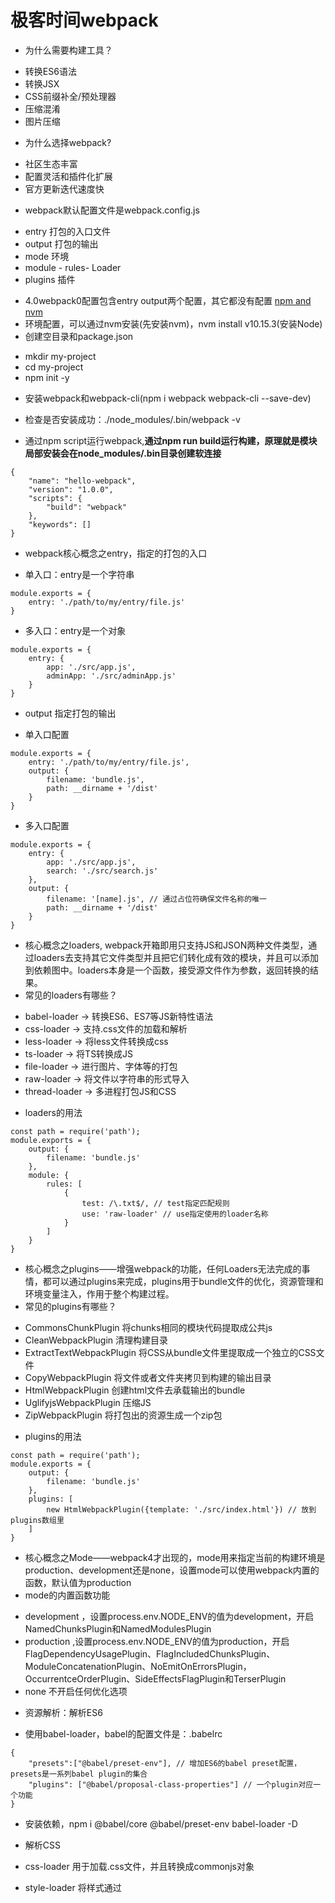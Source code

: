 # 极客时间webpack
* 为什么需要构建工具？
- 转换ES6语法
- 转换JSX
- CSS前缀补全/预处理器
- 压缩混淆
- 图片压缩

* 为什么选择webpack?
- 社区生态丰富
- 配置灵活和插件化扩展
- 官方更新迭代速度快

* webpack默认配置文件是webpack.config.js
- entry 打包的入口文件
- output 打包的输出
- mode 环境
- module - rules- Loader
- plugins 插件

* 4.0webpack0配置包含entry output两个配置，其它都没有配置
[npm and nvm](https://www.jianshu.com/p/401b02f4fb30 "npm and nvm")
* 环境配置，可以通过nvm安装(先安装nvm)，nvm install v10.15.3(安装Node)
* 创建空目录和package.json
- mkdir my-project
- cd my-project
- npm init -y
* 安装webpack和webpack-cli(npm i webpack webpack-cli --save-dev)
* 检查是否安装成功：./node_modules/.bin/webpack -v

* 通过npm script运行webpack,**通过npm run build运行构建，原理就是模块局部安装会在node_modules/.bin目录创建软连接**
```
{
    "name": "hello-webpack",
    "version": "1.0.0",
    "scripts": {
        "build": "webpack"
    },
    "keywords": []
}
```

* webpack核心概念之entry，指定的打包的入口
- 单入口：entry是一个字符串
```
module.exports = {
    entry: './path/to/my/entry/file.js'
}
```
- 多入口：entry是一个对象
```
module.exports = {
    entry: {
        app: './src/app.js',
        adminApp: './src/adminApp.js'
    }
}
```

* output 指定打包的输出
- 单入口配置
```
module.exports = {
    entry: './path/to/my/entry/file.js',
    output: {
        filename: 'bundle.js',
        path: __dirname + '/dist'
    }
}
```
- 多入口配置
```
module.exports = {
    entry: {
        app: './src/app.js',
        search: './src/search.js'
    },
    output: {
        filename: '[name].js', // 通过占位符确保文件名称的唯一
        path: __dirname + '/dist'
    }
}
```

* 核心概念之loaders, webpack开箱即用只支持JS和JSON两种文件类型，通过loaders去支持其它文件类型并且把它们转化成有效的模块，并且可以添加到依赖图中。loaders本身是一个函数，接受源文件作为参数，返回转换的结果。
* 常见的loaders有哪些？
- babel-loader -> 转换ES6、ES7等JS新特性语法
- css-loader -> 支持.css文件的加载和解析
- less-loader -> 将less文件转换成css
- ts-loader -> 将TS转换成JS
- file-loader -> 进行图片、字体等的打包
- raw-loader -> 将文件以字符串的形式导入
- thread-loader -> 多进程打包JS和CSS

* loaders的用法
```
const path = require('path');
module.exports = {
    output: {
        filename: 'bundle.js'
    },
    module: {
        rules: [
            {
                test: /\.txt$/, // test指定匹配规则
                use: 'raw-loader' // use指定使用的loader名称
            }
        ]
    }
}
```
* 核心概念之plugins——增强webpack的功能，任何Loaders无法完成的事情，都可以通过plugins来完成，plugins用于bundle文件的优化，资源管理和环境变量注入，作用于整个构建过程。
* 常见的plugins有哪些？
- CommonsChunkPlugin 将chunks相同的模块代码提取成公共js
- CleanWebpackPlugin 清理构建目录
- ExtractTextWebpackPlugin 将CSS从bundle文件里提取成一个独立的CSS文件
- CopyWebpackPlugin 将文件或者文件夹拷贝到构建的输出目录
- HtmlWebpackPlugin 创建html文件去承载输出的bundle
- UglifyjsWebpackPlugin 压缩JS
- ZipWebpackPlugin 将打包出的资源生成一个zip包

* plugins的用法
```
const path = require('path');
module.exports = {
    output: {
        filename: 'bundle.js'
    },
    plugins: [
        new HtmlWebpackPlugin({template: './src/index.html'}) // 放到plugins数组里
    ]
}
```

* 核心概念之Mode——webpack4才出现的，mode用来指定当前的构建环境是production、development还是none，设置mode可以使用webpack内置的函数，默认值为production
* mode的内置函数功能
- development ，设置process.env.NODE_ENV的值为development，开启NamedChunksPlugin和NamedModulesPlugin
- production ,设置process.env.NODE_ENV的值为production，开启FlagDependencyUsagePlugin、FlagIncludedChunksPlugin、ModuleConcatenationPlugin、NoEmitOnErrorsPlugin，OccurrentceOrderPlugin、SideEffectsFlagPlugin和TerserPlugin
- none 不开启任何优化选项

* 资源解析：解析ES6
- 使用babel-loader，babel的配置文件是：.babelrc
```
{
    "presets":["@babel/preset-env"], // 增加ES6的babel preset配置，presets是一系列babel plugin的集合
    "plugins": ["@babel/proposal-class-properties"] // 一个plugin对应一个功能
}
```
* 安装依赖，npm i @babel/core @babel/preset-env babel-loader -D

* 解析CSS
* css-loader 用于加载.css文件，并且转换成commonjs对象
* style-loader 将样式通过<style>标签插入到head中
* less-loader 将less转换成css

* 资源解析：解析图片
* file-loader 用于处理文件(图片、字体)
* url-loader 也可以处理图片和字体，可以设置较小资源自动base64

* webpack中的文件监听(文件监听是在发现源码发生变化时，自动重新构建出新的输出文件)
* webpack开启监听模式，有两种方式：
- 启动webpack命令时，带上--watch参数(唯一缺陷：每次需要手动刷新浏览器)
- 在配置webpack.config.js中设置watch:true

* 文件监听的原理分析：轮询判断文件的最后编辑时间是否变化，某个文件发生了变化，并不会立刻告诉监听者，而是先缓存起来，等aggregateTimeout

* webpack中的热更新及原理分析(webpack-dev-server)
- WDS 不刷新浏览器
- WDS 不输出文件，而是放在内存中
- 使用HotModuleReplacementPlugin插件
package.json里面配置
```
{
    "dev": "webpack-dev-server --open"
}
```
* 热更新：使用webpack-dev-middleware
- WDM将webpack输出的文件传输给服务器，适用于灵活的定制场景

* 什么是文件指纹？打包后输出的文件经的后缀
* 常见的文件指纹和文件指纹如何生产的
- Hash: 和整个项目的构建相关，只要项目文件有修改，整个项目构建的hash值就会更改。
- Chunkhash: 和webpack打包的chunk有关，不同的entry会生成不同的chunkhash值。
- Contenthash: 根据文件内容来定义hash, 文件内容不变，则contenthash不变。

1. JS的文件指纹设置，设置output的filename，使用[chunkhash]
```
module.exports = {
    entry: {
        app: './src/app.js',
        search: './src/search.js'
    },
    output: {
        filename: '[name][chunkhash:8].js',
        path: __dirname + '/dist'
    }
}
```
2. 设置MiniCssExtractPlugin的filename, 使用[contenthash]
```
module.exports = {
    entry: './src/index.js',
    output: {
        filename: '[name][chunkhash:8].js',
        path: __dirname + '/dist'
    },
    plugins: [
        new MiniCssExtractPlugin({
            filename: `[name][contenthash:8].css`
        })
    ]
};
```
3. 图片的文件指纹设置，设置file-loader的name, 使用[hash]。以下是占位符名称和对应的含义
- [ext] ------ 资源后缀名
- [name] ------ 文件名称
- [path] ------ 文件的相对路径
- [folder] ------ 文件所在的文件夹
- [contenthash] ------ 文件的内容hash，默认是md5生产
- [hash] ------ 文件内容的Hash, 默认是md5生成
- [emoji] ------ 一个随机的指代文件内容的emoj
```
module.exports = {
    entry: './src/index.js',
    output: {
        filename: 'bundle.js',
        path: path.resolve(__dirname, 'dist')
    },
    module: {
        rules: [
            {
                test: /\.(.png|svg|jpg|gif)$/,
                use: [{
                    loader: 'file-loader',
                    options: {
                        name: 'img/[name][hash:8].[ext]'
                    }
                }]
            }
        ]
    }
};
```

* HTML、CSS和JavaScript代码压缩
- JS文件的压缩，webpack内置了uglifyjs-webpack-plugin(默认打包的文件，js就是压缩过的)，如果需要额为的配置，可以单独安装uglifyjs-webpack-plugin
- CSS文件的压缩，使用optimize-css-assets-webpack-plugin，同时使用cssnano
```
module.exports = {
    entry: './src/app.js',
    output: {
        filename: '[name][chunkhash:8].js',
        path: __dirname + '/dist'
    },
    plugins: [
        new OptimizeCSSAssetsPlugin({
            assetNameRegExp: /\.css$/g,
            cssProcessor: require('cssnano')
        })
    ]
}
```
- html文件的压缩，需改html-webpack-plugin，设置压缩参数
```
module.exports = {
    plugins: [
        new HtmlWebpackPlugin({
            template: path.join(__dirname, 'src/search.html'),
            filename: 'search.html',
            chunks: ['search'],
            inject: true,
            minify: {
                html5: true,
                collapseWhitespace: true,
                preserveLineBreaks: false,
                minifyCSS: true,
                minifyJS: true,
                removeComments: false
            }
        })
    ]
}
```

**webpack进阶用法**
* 自动清理构建目录产物，避免构建前每次都需要手动删除dist，使用clean-webpack-plugin, 默认会删除output指定的输出目录
```
module.exports = {
    entry: './src/index.js',
    output: {
        filename: '[name][chunkhash:8].js',
        path: __dirname + '/dist'
    },
    plugins: [
        new CleanWebpackPlugin()
    ]
}
```

* CSS3的属性为什么需要前缀？因为市场上有多种浏览器内核，同样的样式，不同的浏览器渲染出来会有差异，考虑到兼容性问题，需要添加前缀(PostCSS插件autoprefixer自动补齐css3前缀)


